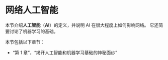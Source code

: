 # 网络人工智能

本节介绍**人工智能**（**AI**）的定义，并说明 AI 在很大程度上如何影响网络。 它还简要讨论了机器学习的基础。

本节包括以下章节：

*   “第 1 章”，“揭开人工智能和机器学习基础的神秘面纱”